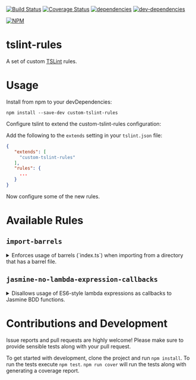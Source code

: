 [![Build Status][build-image]][build-url] [![Coverage Status][coverage-image]][coverage-url] [![dependencies][deps-image]][deps-url] [![dev-dependencies][dev-deps-image]][dev-deps-url]

[![NPM][npm-image]][npm-url]

# tslint-rules

A set of custom [TSLint](https://github.com/palantir/tslint) rules.


# Usage

Install from npm to your devDependencies:
```
npm install --save-dev custom-tslint-rules
```

Configure tslint to extend the custom-tslint-rules configuration:

Add the following to the `extends` setting in your `tslint.json` file:

```json
{
   "extends": [
     "custom-tslint-rules"
   ],
   "rules": {
     ...
   }
}
```

Now configure some of the new rules.


# Available Rules

## `import-barrels`
<details>
  <summary>Enforces usage of barrels (`index.ts`) when importing from a directory that has a barrel file.</summary>

#### Rationale:

Allows directories that contain multiple modules to be handled as a single module with a single public interface
and opaque inner structure.
      
This rule works only for ES2015 module syntax `import` statements and checks only **relative** module paths.

#### Usage:
```json
"import-barrels": [
  true,
  {"noExplicitBarrels": false, "fileExtensions": ["ts", "js"]}
]
```

#### Options:

An argument object may be optionally provided, with the following properties:

* `noExplicitBarrels = false`: disallows usage of explicitly named barrels in import statements (`import foo from './foo/index'`)
* `fileExtensions = ['ts', 'js']`: uses the provided file extensions for module and barrel file lookup
* `fixWithExplicitBarrelImport`: uses the provided string to replace non-barrel imports in `--fix` mode
  (i.e. when set to `'index'`, `import foo from './foo/some-module'` becomes `import foo from './foo/index'`)

</details>

## `jasmine-no-lambda-expression-callbacks`

<details>
  <summary>Disallows usage of ES6-style lambda expressions as callbacks to Jasmine BDD functions.</summary>

#### Rationale:


Lambda expressions don't create lexical `this` bindings in order for `this` bindings from outer function scopes to be
visible inside of lambda expressions. This beats Jasmine's own system of managing shared state by passing in a dictionary object
as `this` reference to the user-provided callbacks to take over the memory management from the JavaScript VM to prevent memory
leaks during test runs.

This rule will also check for cases where a call to a function is made with a lambda expression parameter instead of
passing a lambda expression directly as callback to support Angular 2 test style:
```js
beforeEach(async(() => {
  ...
}));

it('something', inject([Service], (service) => {
  ...
}))
```

#### Usage:
```json
"jasmine-no-lambda-expression-callbacks": true
```

#### Options:

Not configurable.
</details>

# Contributions and Development

Issue reports and pull requests are highly welcome! Please make sure to provide sensible tests along with your pull request.

To get started with development, clone the project and run `npm install`.
To run the tests execute `npm test`. `npm run cover` will run the tests along with generating a coverage report.


[build-image]: https://img.shields.io/travis/BendingBender/tslint-rules/master.svg?style=flat-square
[build-url]: https://travis-ci.org/BendingBender/tslint-rules
[coverage-image]: https://img.shields.io/coveralls/BendingBender/tslint-rules/master.svg?style=flat-square
[coverage-url]: https://coveralls.io/r/BendingBender/tslint-rules?branch=master
[deps-image]: https://img.shields.io/david/BendingBender/tslint-rules.svg?style=flat-square
[deps-url]: https://david-dm.org/BendingBender/tslint-rules
[dev-deps-image]: https://img.shields.io/david/dev/BendingBender/tslint-rules.svg?style=flat-square
[dev-deps-url]: https://david-dm.org/BendingBender/tslint-rules?type=dev
[npm-image]: https://nodei.co/npm/custom-tslint-rules.png?downloads=true
[npm-url]: https://npmjs.org/package/custom-tslint-rules
